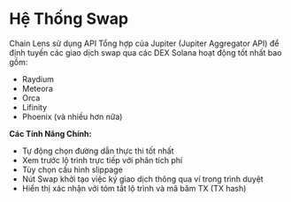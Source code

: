# Hệ Thống Swap

Chain Lens sử dụng API Tổng hợp của Jupiter (Jupiter Aggregator API) để định tuyến các giao dịch swap qua các DEX Solana hoạt động tốt nhất bao gồm:
- Raydium
- Meteora
- Orca
- Lifinity
- Phoenix (và nhiều hơn nữa)

**Các Tính Năng Chính:**
- Tự động chọn đường dẫn thực thi tốt nhất
- Xem trước lộ trình trực tiếp với phân tích phí
- Tùy chọn cấu hình slippage
- Nút Swap khởi tạo việc ký giao dịch thông qua ví trong trình duyệt
- Hiển thị xác nhận với tóm tắt lộ trình và mã băm TX (TX hash)
